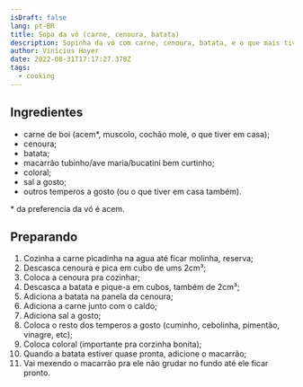 ```yaml
---
isDraft: false
lang: pt-BR
title: Sopa da vó (carne, cenoura, batata)
description: Sopinha da vó com carne, cenoura, batata, e o que mais tiver em casa.
author: Vinícius Hoyer
date: 2022-08-31T17:17:27.378Z
tags:
  - cooking
---
```

## Ingredientes

- carne de boi (acem*, muscolo, cochão mole, o que tiver em casa);
- cenoura;
- batata;
- macarrão tubinho/ave maria/bucatini bem curtinho;
- coloral;
- sal a gosto;
- outros temperos a gosto (ou o que tiver em casa também).

\* da preferencia da vó é acem.

## Preparando

1. Cozinha a carne picadinha na agua até ficar molinha, reserva;
1. Descasca cenoura e pica em cubo de ums 2cm³;
1. Coloca a cenoura pra cozinhar;
1. Descasca a batata e pique-a em cubos, também de 2cm³;
1. Adiciona a batata na panela da cenoura;
1. Adiciona a carne junto com o caldo;
1. Adiciona sal a gosto;
1. Coloca o resto dos temperos a gosto (cuminho, cebolinha, pimentão, vinagre, etc);
1. Coloca coloral (importante pra corzinha bonita);
1. Quando a batata estiver quase pronta, adicione o macarrão;
1. Vai mexendo o macarrão pra ele não grudar no fundo até ele ficar pronto.